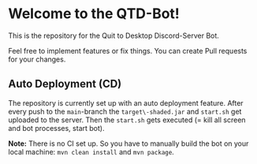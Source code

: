 # Welcome to the QTD-Bot!
This is the repository for the Quit to Desktop Discord-Server Bot.

Feel free to implement features or fix things. You can create Pull requests for your changes.

## Auto Deployment (CD)
The repository is currently set up with an auto deployment feature.
After every push to the `main`-branch the `target\-shaded.jar` and `start.sh` get uploaded to the server.
Then the `start.sh` gets executed (= kill all screen and bot processes, start bot).

**Note:** There is no CI set up. So you have to manually build the bot on your local machine: `mvn clean install` and `mvn package`.
